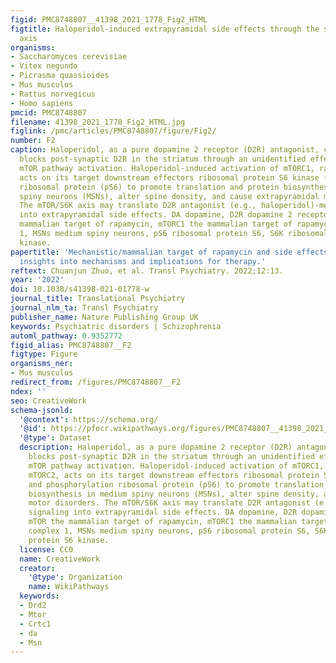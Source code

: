 ```yaml
---
figid: PMC8748807__41398_2021_1778_Fig2_HTML
figtitle: Haloperidol-induced extrapyramidal side effects through the striatal mTOR/S6K
  axis
organisms:
- Saccharomyces cerevisiae
- Vitex negundo
- Picrasma quassioides
- Mus musculus
- Rattus norvegicus
- Homo sapiens
pmcid: PMC8748807
filename: 41398_2021_1778_Fig2_HTML.jpg
figlink: /pmc/articles/PMC8748807/figure/Fig2/
number: F2
caption: Haloperidol, as a pure dopamine 2 receptor (D2R) antagonist, competitively
  blocks post-synaptic D2R in the striatum through an unidentified effector to promote
  mTOR pathway activation. Haloperidol-induced activation of mTORC1, rather than mTORC2,
  acts on its target downstream effectors ribosomal protein S6 kinase (S6K) and phosphorylation
  ribosomal protein (pS6) to promote translation and protein biosynthesis in medium
  spiny neurons (MSNs), alter spine density, and cause extrapyramidal motor disorders.
  The mTOR/S6K axis may translate D2R antagonist (e.g., haloperidol)-mediated signaling
  into extrapyramidal side effects. DA dopamine, D2R dopamine 2 receptor, mTOR the
  mammalian target of rapamycin, mTORC1 the mammalian target of rapamycin complex
  1, MSNs medium spiny neurons, pS6 ribosomal protein S6, S6K ribosomal protein S6
  kinase.
papertitle: 'Mechanistic/mammalian target of rapamycin and side effects of antipsychotics:
  insights into mechanisms and implications for therapy.'
reftext: Chuanjun Zhuo, et al. Transl Psychiatry. 2022;12:13.
year: '2022'
doi: 10.1038/s41398-021-01778-w
journal_title: Translational Psychiatry
journal_nlm_ta: Transl Psychiatry
publisher_name: Nature Publishing Group UK
keywords: Psychiatric disorders | Schizophrenia
automl_pathway: 0.9352772
figid_alias: PMC8748807__F2
figtype: Figure
organisms_ner:
- Mus musculus
redirect_from: /figures/PMC8748807__F2
ndex: ''
seo: CreativeWork
schema-jsonld:
  '@context': https://schema.org/
  '@id': https://pfocr.wikipathways.org/figures/PMC8748807__41398_2021_1778_Fig2_HTML.html
  '@type': Dataset
  description: Haloperidol, as a pure dopamine 2 receptor (D2R) antagonist, competitively
    blocks post-synaptic D2R in the striatum through an unidentified effector to promote
    mTOR pathway activation. Haloperidol-induced activation of mTORC1, rather than
    mTORC2, acts on its target downstream effectors ribosomal protein S6 kinase (S6K)
    and phosphorylation ribosomal protein (pS6) to promote translation and protein
    biosynthesis in medium spiny neurons (MSNs), alter spine density, and cause extrapyramidal
    motor disorders. The mTOR/S6K axis may translate D2R antagonist (e.g., haloperidol)-mediated
    signaling into extrapyramidal side effects. DA dopamine, D2R dopamine 2 receptor,
    mTOR the mammalian target of rapamycin, mTORC1 the mammalian target of rapamycin
    complex 1, MSNs medium spiny neurons, pS6 ribosomal protein S6, S6K ribosomal
    protein S6 kinase.
  license: CC0
  name: CreativeWork
  creator:
    '@type': Organization
    name: WikiPathways
  keywords:
  - Drd2
  - Mtor
  - Crtc1
  - da
  - Msn
---
```

